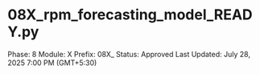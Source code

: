 # 08X_rpm_forecasting_model_READY.py

Phase: 8
Module: X
Prefix: 08X_
Status: Approved
Last Updated: July 28, 2025 7:00 PM (GMT+5:30)
